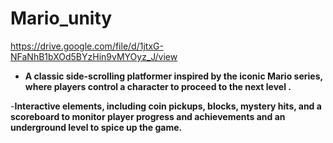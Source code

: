 # Mario_unity

https://drive.google.com/file/d/1jtxG-NFaNhB1bXOd5BYzHin9vMYOyz_J/view

- **A classic side-scrolling platformer inspired by the iconic Mario series, where players control a character to proceed to the next level .**

-**Interactive elements, including coin pickups, blocks, mystery hits, and a scoreboard to monitor player progress and achievements and an underground level to spice up the game.**
